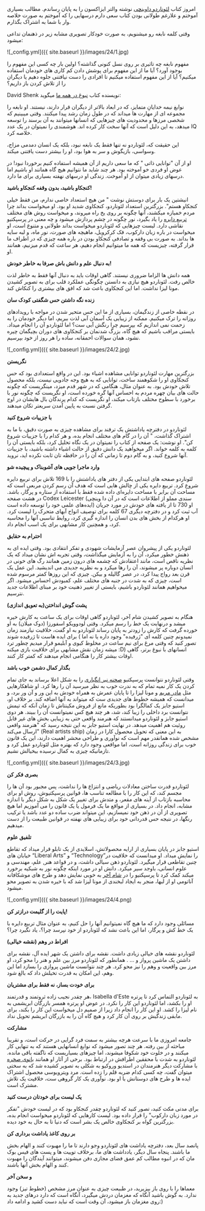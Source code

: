 امروز کتاب [لئوناردو داوینچی](https://www.amazon.com/Leonardo-Vinci-Walter-Isaacson/dp/1501139150) نوشته والتر ایزاکسون را به پایان رساندم. مطالب بسیاری آموختم و علارغم طولانی بودن کتاب سعی دارم درسهایی را که آموختم به صورت خلاصه وار با شما به اشتراک بگذارم.

وقتی کلمه نابغه رو میشنویم، به صورت خودکار تصویری مشابه زیر در ذهنمان تداعی میشود:

![_config.yml]({{ site.baseurl }}/images/24/1.jpg)

مفهوم نابغه چه تاثیری بر روی نسل کنونی گذاشته؟ اولین بار چه کسی این مفهوم را بوجود آورد؟ آیا ما از این مفهوم برای پوشش دادن کم کاری های خودمان استفاده میکنیم؟ آیا از این مفهوم استفاده میکنیم تا افرادی را دست نیافتنی جلوه دهیم یا دیگران را از تلاش کردن باز داریم؟

David Shenk نویسنده کتاب [نبوغ در همه ما](https://www.amazon.com/Genius-All-Us-Insights-Genetics/dp/0307387305) میگوید:

نوابغ نیمه خدایانِ متمایز، که در ابعاد بالاتر از دیگران قرار دارند، نیستند. او نابغه را مجموعه ای از مهارت ها میداند که در طول زمان رشد پیدا میکنند. وقتی میبینیم که شخصی مرزها و محدودیت های چیزهایی که انسانها میتوانند به آن برسند را توسعه میدهد، به این دلیل است که آنها سخت کار کرده اند. هوشمندی را نمیتوان در یک عدد IQ خلاصه کرد.

این حقیقت که، لئوناردو نه تنها فقط یک نابغه نبود، بلکه یک انسان دمدمی مزاج، وسواسی، بازیگوش و سر به هوا بود، او را بیشتر دست یافتنی میکند.

او از آن "توانایی ذاتی " که ما سعی داریم از آن همیشه استفاده کنیم برخوردا نبود! در عوض او فردی خو آموخته بود. هر چند شاید ما نتوانیم هیچ گاه همانند او باشیم اما درسهای زیادی میتوان از او آموخت. زندگی او درسهای نهفته بسیاری برای ما دارد.

**کنجکاو باشید، بدون وقفه کنجکاو باشید!**

انیشتین یک بار برای دوستش نوشت " من هیچ استعداد خاصی ندارم، من فقط خیلی کنجکاو هستم". بزرگترین استعداد لئوناردو، کنجکاوی شدید او بود. او میخواست بداند چرا مردم خمیازه میکشند، آنها چگونه بر روی یخ راه میروند، و میخواست روش های مختلف [تربیع دایره](https://en.wikipedia.org/wiki/Squaring_the_circle) را یاد بگیرد، نور چگونه در چشم پردازش میشود و چه معنی در پرسپکتیو نقاشی دارد. لیست چیزهایی که لئوناردو میخواست بداند طولانی و متنوع است، او میخواست در باره زبان دارکوب، فک کرکرویل، ماهیچه های صورت، نور ماه، و لبه سایه ها بداند. به صورت بی وقفه و تصادفی کنجکاو بودن در باره همه چیزی که در اطراف ما قرار گرفته، چیزیست که همه ما میتوانیم انجام دهیم، هر ساعت که قدم میزنیم، همانند او.

**به دنبال علم و دانش باش صرفا به خاطر خودش!**

همه دانش ها الزاما ضروری نیستند. گاهی اوقات باید به دنبال آنها فقط به خاطر لذت خالص رفت. لئوناردو هیچ نیازی به دانستن چگونگی عملکرد قلب برای به تصویر کشیدن مونا لیزا نداشت. اما این کنجکاوی باعث شد که افق های بیشتری را کنکاش کند. 

**زنده نگه داشتن حس شگفتی کودک سان**

در نقطه خاصی از زندگیمان، بسیاری از ما این حس متحیر شدن در مواجه با رویدادهای روزانه را ترک میکنیم. ممکنه از زیبایی یک آسمان آبی لذت ببریم، اما دیگر خودمان را به زحمت نمی اندازیم که بپرسیم چرا رنگش آبی ست؟ اما لئوناردو آن را انجام میداد. بایستی مراقب باشیم که هیچ گاه، بزرگ شدنمان بر کنجکاوی های دوران بچیگمان چیره نشود، همان سوالات احمقانه، ساده را هر روز از خود بپرسیم.

![_config.yml]({{ site.baseurl }}/images/24/2.jpg)

**نگریستن**

بزرگترین مهارت لئوناردو توانایی مشاهده اشیاء بود. این در واقع استعدادی بود که حس کنجکاوی او را شکوهمند ساخت، توانایی که به هیچ وجه جادویی نیست، بلکه محصول تلاش خودش بود. به عنوان مثال، هنگامی که در شهر قدم میزد، مینگریست که چگونه حالت های بیان چهره مردم به احساس آنها گره خورده است، او نگریست که چگونه نور با برخورد با سطوح مختلف بازتاب میکند، او نگریست که کدام پرندگان بال هایشان در اوج گرفتن نسبت به پایین آمدن سریعتر تکان میدهند.

**با جزییات شروع کنید**

لئوناردو در دفترچه یاداشتش یک ترفند برای مشاهده چیزی به صورت دقیق، با ما به اشتراک گذاشت، " آن را در گام های مختلف انجام بده، و هر کدام را با جزییات شروع کن". او نوشت: یک صفحه از کتاب را نمیتوان در یک نگاه تحلیل کرد، بلکه بایستی آن را کلمه به کلمه خواند. اگر میخواهید یک دانش دقیق از حالت اشیاء داشته باشید، با جزییات آنها شروع کنید، و به گام دوم تا زمانی که آن را در حافظه تان ثابت نکرده اید، نروید. 

**وارد ماجرا جویی های آشوبناک و پیچیده شو**

لئوناردو صفحه های ابتدایی یکی از دفتر های یاداشتش را با 169 تلاش برای تربیع دایره شروع کرد. تربیع دایره یکی از چالش هایی است که هدف آن رسم کردن مربعی است که مساحت آن برابر با مساحت دایره‌ای داده شده  فقط با استفاده از ستاره و پرگار، باشد.  در هشت صفحه  Codex Leicester  (سندی مملو از اطلاعات است که در آن دا وینچی ایده‌های علمی خود را توسعه داده است) او 730 تا از یافته های خودش در مورد جریان آب ثبت کرد و در دفترچه دیگری 67 کلمه برای توصیف انواح آبهای متحرک را لیست کرد. او هرکدام از بخش های بدن انسان را اندازه گیری کرد، روابط تناسبی آنها را محاسبه کرد، و همچنین کار مشابهی برای یک اسب انجام داد.

**احترام به حقایق**

لئوناردو یکی از پیشروان عصر آزمایشات شهودی و تفکر انتقادی بود. وقتی ایده ای به ذهنش خطور میکرد، آن را به آزمایش میگذاشت، وقتی تجربه اش نشان میداد که یک نظریه ناقص است، مانند اعتقادش که چشمه های درون زمین همانند رگ های خونی در انسان دوباره پر میشوند، آن را رها میکرد و به نظریه جدیدی می اندیشید. این عمل یک قرن بعد رواج پیدا کرد، در عصر گالیله و بیکن. چیزی که این روزها کمتر مرسوم شده است، چیزی که به شدت در جنبه های مختلف علم، کمبودش احساس میشود. اگر میخواهیم همانند لئوناردو باشیم، بایستی از تغییر ذهنیت خود بر مبنای اطلاعات جدید نترسیم.

**پشت گوش انداختن(به تعویق اندازی)**

هنگام به تصویر کشیدن شام آخر، لئوناردو گاهی اوقات برای یک ساعت به کارش خیره میشد و درنهایت یک خط را رسم میکرد. وقتی لودوویکو اسفورزا (دوک میلان) به او خورده گرفت که کارش را زودتر به پایان رساند لئوناردو به او گفت، خلاقیت نیازمند زمان برای ایده هاست تا ژرفیده شوند ( نمیدونم چنین کلمه ای "ژرفیده" وجود داره یا نه اما تصور کنید که وقتی مرغ برای نیم ساعت در مخلوط کیوی و آبلیمو قرار میدیم چطور ترد میشه زمان نقش مشابهی برای خلاقیت بازی میکنه :D) انسانهای با نبوغ برتر، گاهی اوقات بیشتر کار را هنگامی انجام میدهند که کمتر کار کنند.

**بگذار کمال دشمن خوب باشد**

وقتی لئوناردو نتوانست پرسپکتیو [صحنه نبر انگیاری](https://en.wikipedia.org/wiki/The_Battle_of_Anghiari_(painting)) را به شکل اعلا برساند به جای تمام کردن یک کار نمیه تمام که به ندرت خوب به نظر میرسید آن را رها کرد. او شاهکارهایی مثل [مادر مریم](https://en.wikipedia.org/wiki/Saint_Anne)  و مونا لیزا را تا پایان عمرش به همراه خودش به این ور و آن ور برد، و میدانست که همیشه خطوط های جدیدی ست که میتواند به آنها اضافه کند. بر خلاف او، استیو جابز یک کمالگرا بود بطوریکه مانع از فروش مکینتاش تا زمان آنکه که تیمش نتوانست برد داخلی را زیبا کند، شد، هر چند هیچ کس نمیتوانست آن را ببیند.
هر دوی استیو جابز و لئوناردو میدانستند که هنرمند واقعی حتی به زیبایی بخش های غیر قابل روئیت هم اهمیت میدهد. در نهایت استیو جابز به این نتیجه رسید که "هنرمند واقعی ارسال می‌کند" (Real artists ship) به این معنی که تحویل محصول کارا در زمان مشخص شده همانقدر مهم است که نوآوری و طراحی محشر اهمیت دارند، این یک قانون خوب برای زندگی روزانه است، اما مواقعی وجود دارد که بهتره مثل لئوناردو عمل کرد و تازمانیکه چیزی به کمال نرسیده بیخیالش نشیم.

![_config.yml]({{ site.baseurl }}/images/24/3.jpg)

**بصری فکر کن**

لئوناردو قدرت ساختن معادلات ریاضی و انتزاع ها را نداشت، پس مجبور بود آن ها را مجسم کند، که این کار را با مطالعه تناسب ها، قوانین پرسپکتیوش، روش او برای محاسبه بازتاب از آینه های مقعر، و متدش برای تغییر یک شکل به شکل دیگر با اندازه مشابه، انجام داد. در بسیاری از مواقع ما یک فرمول یا یک قانون را می آموزیم اما هیچ تصویری از آن در ذهن خود نمیسازیم، این میتواند ضرب ساده دو عدد باشد یا ترکیب رنگها، در نتیجه حس قدردانی خود برای زیبایی های نهفته در قوانین طبیعت را از دست میدهیم.

**تلفیق علوم**

استیو جابز در پایان بسیاری از ارایه محصولاتش، اسلایدی از یک تابلو قرار میداد که  تقاطع خیابان های “Liberal Arts” و “Technology”را نمایش میداد. او میدانست که خلاقیت در چنین تقاطعی قرار میگیرد. لئوناردو ذهن سیالی داشت، و در قواعد هنر, علم، مهندسی و علوم انسانی، باوجد سیر میکرد.
دانش او در مورد اینکه چگونه نور به شبکیه برخورد میکند کمک کرد تا پرسپکتیو را در [شام آخر](https://en.wikipedia.org/wiki/The_Last_Supper_(Leonardo_da_Vinci)) به خوبی نمایش دهد و طرح های موشکافانه آناتومی او از لبها، منجر به ایجاد لبخندی از مونا لیزا شد که با خیره شدن به تصویر محو میشود.

![_config.yml]({{ site.baseurl }}/images/24/4.png)

**پایت را از گلیمت درازتر کن!**

مسائلی وجود دارد که ما هیچ گاه نمیتوانیم آنها را حل کنیم، به عنوان مثال تربیع دایره با یک خط کش و پرگار، اما این باعث نشد که لئوناردو از خود نپرسد چرا؟، یاد نگیرد چرا؟

**افراط در وهم (نقشه خیالی)**

لئوناردو نقشه های خیالی زیادی داشت. نقشه برای داشتن یک شهر ایده آل، نقشه برای داشتن یک ماشین پرواز و ... . همانطور که لئوناردو مرز بین علم و هنر را محو کرد، او مرز بین واقعیت و وهم را نیز محو کرد. هر چند نتوانست ماشین پروازی را بسازد اما این وهم، این امکان به قدرت تخیلش داد که بالغ شود.

**برای خودت بساز، نه فقط برای مشتریان**

هر چقدر نجیب زاده ثروتمند و قدرتمند، Isabella d'Este به  لئوناردو التماس کرد تا پرتره او را بکشد، اما لئوناردو این کار را نکرد. در عوض او  پرتره همسر بازرگان ابریشمی به نام لیزا را کشد. او این کار را انجام داد زیرا از صمیم دل میخواست این کار را بکند، برای مابقی زندگیش بر روی آن کار کرد و هیچ گاه آن را به بازرگان ابریشم تحویل نداد.

**مشارکت**

جامعه امروزی ما با سرعت هرچه بیشتر به سمت فرد گرایی در حرکت است، و تقریبا مباحثه از بین رفته. هر چند تصور میشود که نوابغ انسانهایی هستند که به تنهایی کار میکنند و در خلوت خود شکوفا میشوند، اما چیزهای بسیاریست که ناگفته باقی مانده. لئوناردو به شدت با محققین اطرافش در ارتباط بود. برخی از آثار او همانند [بانوی صخره](https://en.wikipedia.org/wiki/Virgin_of_the_Rocks) با مشارکت دیگر هنرمندان در استدیو وروکیو به شکلی به تصویر کشیده شد که به سختی میتوان گفت، چه کسی کدام ضربه قلم را زده است. مرد ویترویوسی محصول اشتراک ایده ها و طرح های دوستانش با او بود. نوآوری یک کار گروهی ست، خلاقیت یک تلاش مشترک است.

**یک لیست برای خودتان درست کنید**

برای مدتی مکث کنید، تصور کنید که لئوناردو چقدر کنجکاو بود که در لیست خودش "تفکر در مورد زبان دارکوب" را قرار داده بود. لیست کارهایی که لئوناردو میخواست انجام بده، بزرگترین گواه بر کنجکاوی خالص یک بشر است که دنیا تا به حال به خود دیده. 

**بر روی کاغذ یاداشت برداری کن**

پانصد سال بعد، دفترچه یاداشت های لئوناردو وجو دارند تا ما را مهبوت کنند و الهام بخش ما باشند. پنجاه سال دیگر، یادداشت های ما، برخلاف توییت ها و پست های فیس بوک مان که در انبوه مطالب کم عمق فضای مجازی دفن میشوند، میتوانند آیندگان را مهبوت کنند و الهام بخش آنها باشند.

**و سخن آخر**

معماها را با روی باز بپزیرید، در طبیعت چیزی به عنوان مرز مشخص (خطوط تیز) وجود ندارد. به گوش باشید آنگاه که مغزمان دردش میگیرد، آنگاه است که دارد درهای جدید به روی مغزمان باز میشود، آن وقت است که نباید دست کشید و ادامه داد:)
